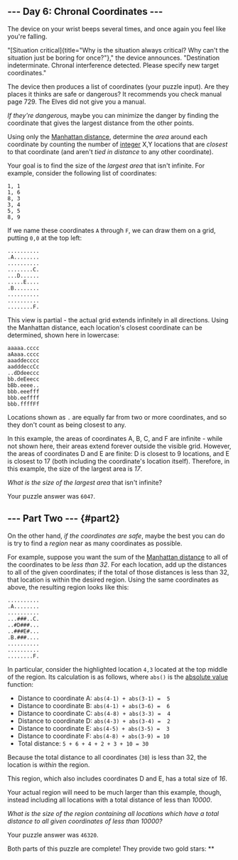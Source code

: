 \-\-- Day 6: Chronal Coordinates \-\--
--------------------------------------

The device on your wrist beeps several times, and once again you feel like
you\'re falling.

\"[Situation
critical]{title="Why is the situation always critical? Why can't the situation just be boring for once?"},\"
the device announces. \"Destination indeterminate. Chronal interference
detected. Please specify new target coordinates.\"

The device then produces a list of coordinates (your puzzle input). Are they
places it thinks are safe or dangerous? It recommends you check manual page 729.
The Elves did not give you a manual.

*If they\'re dangerous,* maybe you can minimize the danger by finding the
coordinate that gives the largest distance from the other points.

Using only the [Manhattan distance], determine the *area* around each coordinate
by counting the number of [integer] X,Y locations that are *closest* to that
coordinate (and aren\'t *tied in distance* to any other coordinate).

  [Manhattan distance]: https://en.wikipedia.org/wiki/Taxicab_geometry
  [integer]: https://en.wikipedia.org/wiki/Integer

Your goal is to find the size of the *largest area* that isn\'t infinite. For
example, consider the following list of coordinates:

    1, 1
    1, 6
    8, 3
    3, 4
    5, 5
    8, 9

If we name these coordinates `A` through `F`, we can draw them on a grid,
putting `0,0` at the top left:

    ..........
    .A........
    ..........
    ........C.
    ...D......
    .....E....
    .B........
    ..........
    ..........
    ........F.

This view is partial - the actual grid extends infinitely in all directions.
Using the Manhattan distance, each location\'s closest coordinate can be
determined, shown here in lowercase:

    aaaaa.cccc
    aAaaa.cccc
    aaaddecccc
    aadddeccCc
    ..dDdeeccc
    bb.deEeecc
    bBb.eeee..
    bbb.eeefff
    bbb.eeffff
    bbb.ffffFf

Locations shown as `.` are equally far from two or more coordinates, and so they
don\'t count as being closest to any.

In this example, the areas of coordinates A, B, C, and F are infinite - while
not shown here, their areas extend forever outside the visible grid. However,
the areas of coordinates D and E are finite: D is closest to 9 locations, and E
is closest to 17 (both including the coordinate\'s location itself). Therefore,
in this example, the size of the largest area is *17*.

*What is the size of the largest area* that isn\'t infinite?

Your puzzle answer was `6047`.

\-\-- Part Two \-\-- {#part2}
--------------------

On the other hand, *if the coordinates are safe*, maybe the best you can do is
try to find a *region* near as many coordinates as possible.

For example, suppose you want the sum of the [Manhattan distance] to all of the
coordinates to be *less than 32*. For each location, add up the distances to all
of the given coordinates; if the total of those distances is less than 32, that
location is within the desired region. Using the same coordinates as above, the
resulting region looks like this:

  [Manhattan distance]: https://en.wikipedia.org/wiki/Taxicab_geometry

    ..........
    .A........
    ..........
    ...###..C.
    ..#D###...
    ..###E#...
    .B.###....
    ..........
    ..........
    ........F.

In particular, consider the highlighted location `4,3` located at the top middle
of the region. Its calculation is as follows, where `abs()` is the [absolute
value] function:

  [absolute value]: https://en.wikipedia.org/wiki/Absolute_value

-   Distance to coordinate A: `abs(4-1) + abs(3-1) =  5`
-   Distance to coordinate B: `abs(4-1) + abs(3-6) =  6`
-   Distance to coordinate C: `abs(4-8) + abs(3-3) =  4`
-   Distance to coordinate D: `abs(4-3) + abs(3-4) =  2`
-   Distance to coordinate E: `abs(4-5) + abs(3-5) =  3`
-   Distance to coordinate F: `abs(4-8) + abs(3-9) = 10`
-   Total distance: `5 + 6 + 4 + 2 + 3 + 10 = 30`

Because the total distance to all coordinates (`30`) is less than 32, the
location is *within* the region.

This region, which also includes coordinates D and E, has a total size of *16*.

Your actual region will need to be much larger than this example, though,
instead including all locations with a total distance of less than *10000*.

*What is the size of the region containing all locations which have a total
distance to all given coordinates of less than 10000?*

Your puzzle answer was `46320`.

Both parts of this puzzle are complete! They provide two gold stars: \*\*
